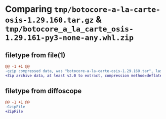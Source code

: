# Comparing `tmp/botocore-a-la-carte-osis-1.29.160.tar.gz` & `tmp/botocore_a_la_carte_osis-1.29.161-py3-none-any.whl.zip`

## filetype from file(1)

```diff
@@ -1 +1 @@
-gzip compressed data, was "botocore-a-la-carte-osis-1.29.160.tar", last modified: Sat Jun 24 01:41:31 2023, max compression
+Zip archive data, at least v2.0 to extract, compression method=deflate
```

## filetype from diffoscope

```diff
@@ -1 +1 @@
-GzipFile
+ZipFile
```

